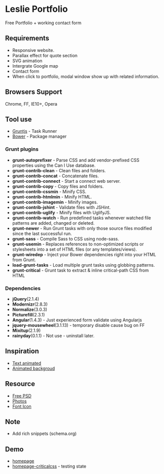 # Leslie Portfolio
Free Portfolio + working contact form

## Requirements
* Responsive website.
* Parallax effect for quote section
* SVG animation
* Intergrate Google map
* Contact form
* When click to portfolio, modal window show up with related information.

## Browsers Support
Chrome, FF, IE10+, Opera

## Tool use
* [Gruntjs](http://gruntjs.com/) - Task Runner
* [Bower](http://bower.io) - Package manager

### Grunt plugins
* __grunt-autoprefixer__ - Parse CSS and add vendor-prefixed CSS properties using the Can I Use database.
* __grunt-contrib-clean__ - Clean files and folders.
* __grunt-contrib-concat__ - Concatenate files.
* __grunt-contrib-connect__ - Start a connect web server.
* __grunt-contrib-copy__ - Copy files and folders.
* __grunt-contrib-cssmin__ - Minify CSS.
* __grunt-contrib-htmlmin__ - Minify HTML.
* __grunt-contrib-imagemin__ - Minify images.
* __grunt-contrib-jshint__ - Validate files with JSHint.
* __grunt-contrib-uglify__ - Minify files with UglifyJS.
* __grunt-contrib-watch__ - Run predefined tasks whenever watched file patterns are added, changed or deleted.
* __grunt-newer__ - Run Grunt tasks with only those source files modified since the last successful run.
* __grunt-sass__ - Compile Sass to CSS using node-sass.
* __grunt-usemin__ - Replaces references to non-optimized scripts or stylesheets into a set of HTML files (or any templates/views).
* __grunt-wiredep__ - Inject your Bower dependencies right into your HTML from Grunt.
* __load-grunt-tasks__ - Load multiple grunt tasks using globbing patterns.
* __grunt-critical__ - Grunt task to extract & inline critical-path CSS from HTML

### Dependencies
* __jQuery__(2.1.4)
* __Modernizr__(2.8.3)
* __Normalize__(3.0.3)
* __Picturefill__(2.3.1)
* __Angular__(1.4.3) - Just experienced form validate using Angularjs
* __jquery-mousewheel__(3.1.13) - temporary disable cause bug on FF
* __Mixitup__(2.1.9)
* __rainyday__(0.1.1) - Not use - uninstall later.

## Inspiration
* [Text animated](http://tympanus.net/codrops/2015/02/16/create-animated-text-fills/)
* [Animated backgroud](http://tympanus.net/codrops/2014/09/23/animated-background-headers/)

## Resource
* [Free PSD](https://www.behance.net/gallery/26886289/Leslie-PSD-portfolio-page-for-photographers)
* [Photos](http://unsplash.com)
* [Font Icon](http://fortawesome.github.io/Font-Awesome/)

## Note
* Add rich snippets (schema.org)

## Demo
* [homepage](http://nguyenmanh1507.github.io/leslie-portfolio/dist)
* [homepage-criticalcss](http://nguyenmanh1507.github.io/leslie-portfolio/dist/index-critical.html) - testing state
